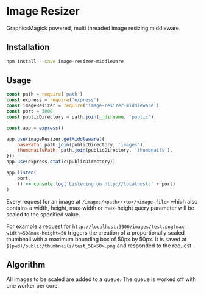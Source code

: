 # Image Resizer

GraphicsMagick powered, multi threaded image resizing middleware.


## Installation

```sh
npm install --save image-resizer-middleware
```


## Usage

```js
const path = require('path')
const express = require('express')
const imageResizer = require('image-resizer-middleware')
const port = 3000
const publicDirectory = path.join(__dirname, 'public')

const app = express()

app.use(imageResizer.getMiddleware({
	basePath: path.join(publicDirectory, 'images'),
	thumbnailsPath: path.join(publicDirectory, 'thumbnails'),
}))
app.use(express.static(publicDirectory))

app.listen(
	port,
	() => console.log('Listening on http://localhost:' + port)
)
```

Every request for an image at `/images/<path>/<to>/<image-file>`
which also contains a width, height, max-width or max-height query parameter
will be scaled to the specified value.

For example a request for
`http://localhost:3000/images/test.png?max-width=50&max-height=50`
triggers the creation of a proportionally scaled thumbnail
with a maximum bounding box of 50px by 50px.
It is saved at `$(pwd)/public/thumbnails/test_50x50>.png`
and responded to the request.


## Algorithm

All images to be scaled are added to a queue.
The queue is worked off with one worker per core.
